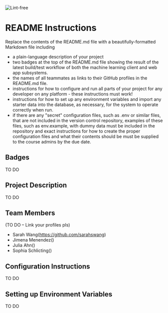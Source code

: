 ![Lint-free](https://github.com/nyu-software-engineering/containerized-app-exercise/actions/workflows/lint.yml/badge.svg)

# README Instructions

Replace the contents of the README.md file with a beautifully-formatted Markdown file including

- a plain-language description of your project
- two badges at the top of the README.md file showing the result of the latest build/test workflow of both the machine learning client and web app subsystems.
- the names of all teammates as links to their GitHub profiles in the README.md file.
- instructions for how to configure and run all parts of your project for any developer on any platform - these instructions must work!
- instructions for how to set up any environment variables and import any starter data into the database, as necessary, for the system to operate correctly when run.
- if there are any "secret" configuration files, such as .env or similar files, that are not included in the version control repository, examples of these files, such as env.example, with dummy data must be included in the repository and exact instructions for how to create the proper configuration files and what their contents should be must be supplied to the course admins by the due date.

## Badges
TO DO

## Project Description
TO DO

## Team Members 
(TO DO – Link your profiles pls)
- Sarah Wang(https://github.com/sarahswang)
- Jimena Menendez() 
- Julia Ahn()
- Sophia Schlicting()

## Configuration Instructions
TO DO

## Setting up Environment Variables
TO DO
